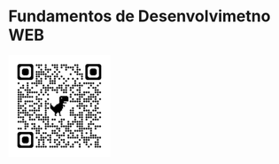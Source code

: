 # Fundamentos de Desenvolvimetno WEB

[![Vídeo de teste](img/QR-CODE_teste1.png)](https://exemplosalunos.com.br/uninter/video_paragrafo.html)
